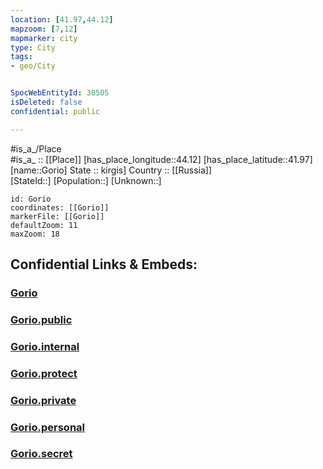 ```yaml
---
location: [41.97,44.12] 
mapzoom: [7,12] 
mapmarker: city 
type: City
tags:
- geo/City


SpocWebEntityId: 30505
isDeleted: false
confidential: public

---
```

#is_a_/Place  
#is_a_ :: [[Place]] 
[has_place_longitude::44.12] 
[has_place_latitude::41.97] 
[name::Gorio] 
State :: kirgis] 
Country :: [[Russia]]  
[StateId::] 
[Population::] 
[Unknown::] 


```leaflet
id: Gorio
coordinates: [[Gorio]] 
markerFile: [[Gorio]] 
defaultZoom: 11 
maxZoom: 18
```


## Confidential Links & Embeds: 

### [Gorio](/_Standards/Earth/Continent/Europe/Europe~East/Georgia,Europe/Regions~Georgia/Shida_Kartli/City/Gorio.md) 

### [Gorio.public](/_public/Earth/Continent/Europe/Europe~East/Georgia,Europe/Regions~Georgia/Shida_Kartli/City/Gorio.public.md) 

### [Gorio.internal](/_internal/Earth/Continent/Europe/Europe~East/Georgia,Europe/Regions~Georgia/Shida_Kartli/City/Gorio.internal.md) 

### [Gorio.protect](/_protect/Earth/Continent/Europe/Europe~East/Georgia,Europe/Regions~Georgia/Shida_Kartli/City/Gorio.protect.md) 

### [Gorio.private](/_private/Earth/Continent/Europe/Europe~East/Georgia,Europe/Regions~Georgia/Shida_Kartli/City/Gorio.private.md) 

### [Gorio.personal](/_personal/Earth/Continent/Europe/Europe~East/Georgia,Europe/Regions~Georgia/Shida_Kartli/City/Gorio.personal.md) 

### [Gorio.secret](/_secret/Earth/Continent/Europe/Europe~East/Georgia,Europe/Regions~Georgia/Shida_Kartli/City/Gorio.secret.md)

